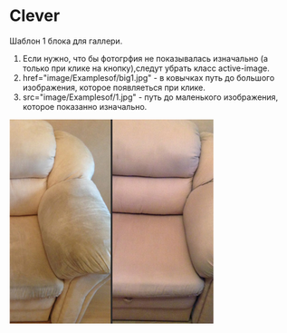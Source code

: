 # Clever

Шаблон 1 блока для галлери.
1) Если нужно, что бы фотогрфия не показывалась изначально (а только при клике на кнопку),следут убрать класс active-image.
2) href="image/Examplesof/big1.jpg" - в ковычках путь до большого изображения, которое появляеться при клике.
3) src="image/Examplesof/1.jpg"  - путь до маленького изображения, которое показанно изначально.
<div class="col-lg-4 col-sm-6 gallery__wrapper active-image">
  <a class="image-popup-vertical-fit" href="image/Examplesof/big1.jpg">
    <img class="gallery__image" src="image/Examplesof/1.jpg"  alt="Кресло">
  </a>             
</div>